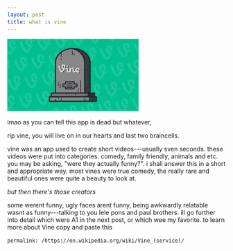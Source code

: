 ```yaml
---
layout: post
title: what is vine
---
```


![blog header](/images/ripvine2.png)

lmao as you can tell this app is dead but whatever, 

rip vine, you will live on in our hearts and last two braincells.

vine was an app used to create short videos---usually sven seconds. these videos were put into categories. comedy, family friendly, animals and etc. you may be asking, "were they actually funny?". i shall answer this in a short and appropriate way.
most vines were true comedy, the really rare and beautiful ones were quite a beauty to look at.

*but then there's those creators*

some werent funny, ugly faces arent funny, being awkwardly relatable wasnt as funny---talking to you lele pons and paul brothers. ill go further into detail which were A1 in the next post, or which wee my favorite. to learn more about Vine copy and paste this

    permalink: /https://en.wikipedia.org/wiki/Vine_(service)/
